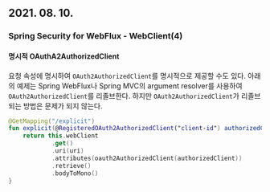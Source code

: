 ## 2021. 08. 10.

### Spring Security for WebFlux - WebClient(4)

#### 명시적 OAuthA2AuthorizedClient

요청 속성에 명시하여 `OAuth2AuthorizedClient`를 명시적으로 제공할 수도 있다. 아래의 예제는 Spring WebFlux나 Spring MVC의 argument resolver를 사용하여 `OAuth2AuthorizedClient`를 리졸브한다. 하지만 `OAuth2AuthorizedClient`가 리졸브되는 방법은 문제가 되지 않는다.

```kotlin
@GetMapping("/explicit")
fun explicit(@RegisteredOAuth2AuthorizedClient("client-id") authorizedClient: OAuth2AuthorizedClient?): Mono<String> {
    return this.webClient
            .get()
            .uri(uri)
            .attributes(oauth2AuthorizedClient(authorizedClient))
            .retrieve()
            .bodyToMono()
}
```

